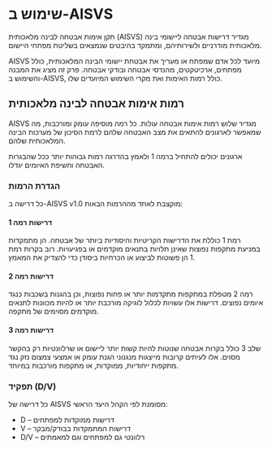 # שימוש ב-AISVS

תקן אימות אבטחה לבינה מלאכותית (AISVS) מגדיר דרישות אבטחה ליישומי בינה מלאכותית מודרניים ולשירותיהם, ומתמקד בהיבטים שנמצאים בשליטת מפתחי היישום.

AISVS מיועד לכל אדם שמפתח או מעריך את אבטחת יישומי הבינה המלאכותית, כולל מפתחים, ארכיטקטים, מהנדסי אבטחה ובודקי אבטחה. פרק זה מציג את המבנה והשימוש ב-AISVS, כולל רמות האימות ואת מקרי השימוש המיועדים שלו.

## רמות אימות אבטחה לבינה מלאכותית

AISVS מגדיר שלוש רמות אימות אבטחה עולות. כל רמה מוסיפה עומק ומורכבות, מה שמאפשר לארגונים להתאים את מצב האבטחה שלהם לרמת הסיכון של מערכות הבינה המלאכותית שלהם.

ארגונים יכולים להתחיל ברמה 1 ולאמץ בהדרגה רמות גבוהות יותר ככל שהבגרות האבטחה וחשיפת האיומים יגדלו.

### הגדרת הרמות

כל דרישה ב-AISVS v1.0 מוקצבת לאחד מההרמות הבאות:

#### דרישות רמה 1

רמת 1 כוללת את הדרישות הקריטיות והיסודיות ביותר של אבטחה. הן מתמקדות במניעת מתקפות נפוצות שאינן תלויות בתנאים מוקדמים או בפגיעויות. רוב בקרות רמת 1 הן פשוטות לביצוע או הכרחיות ביסודן כדי להצדיק את המאמץ.

#### דרישות רמה 2

רמה 2 מטפלת במתקפות מתקדמות יותר או פחות נפוצות, וכן בהגנות בשכבות כנגד איומים נפוצים. דרישות אלו עשויות לכלול לוגיקה מורכבת יותר או להיות מכוונות לתנאים מוקדמים מסוימים של מתקפה.

#### דרישות רמה 3

שלב 3 כולל בקרות אבטחה שנוטות להיות קשות יותר ליישום או שרלוונטיות רק בהקשר מסוים. אלו לעיתים קרובות מייצגות מנגנוני הגנת עומק או אמצעי צמצום נזק נגד מתקפות ייחודיות, ממוקדות, או מתקפות מורכבות במיוחד.

### תפקיד (D/V)

כל דרישה של AISVS מסומנת לפי הקהל היעד הראשי:

* D – דרישות ממוקדות למפתחים
* V – דרישות המתמקדות בבודק/מבקר
* D/V – רלוונטי גם למפתחים וגם למאמתים

